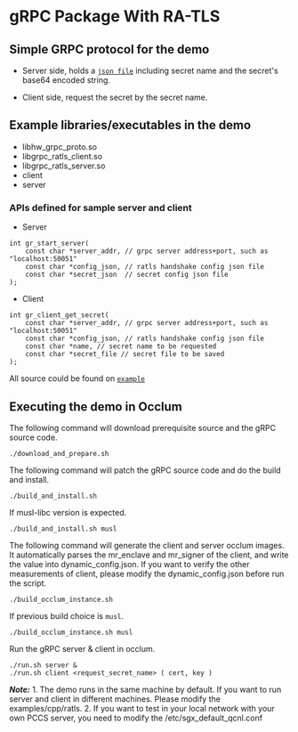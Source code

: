 # gRPC Package With RA-TLS

## Simple GRPC protocol for the demo

* Server side, holds a [`json file`](./secret_config.json) including secret name and the secret's base64 encoded string.

* Client side, request the secret by the secret name.

## Example libraries/executables in the demo

* libhw_grpc_proto.so
* libgrpc_ratls_client.so
* libgrpc_ratls_server.so
* client
* server

### APIs defined for sample server and client

* Server
```
int gr_start_server(
    const char *server_addr, // grpc server address+port, such as "localhost:50051"
    const char *config_json, // ratls handshake config json file
    const char *secret_json  // secret config json file
);
```

* Client
```
int gr_client_get_secret(
    const char *server_addr, // grpc server address+port, such as "localhost:50051"
    const char *config_json, // ratls handshake config json file
    const char *name, // secret name to be requested
    const char *secret_file // secret file to be saved
);
```

All source could be found on [`example`](./grpc/v1.38.1/examples/cpp/ratls/)


## Executing the demo in Occlum

The following command will download prerequisite source and the gRPC source code.
```
./download_and_prepare.sh
```

The following command will patch the gRPC source code and do the build and install.
```
./build_and_install.sh
```

If musl-libc version is expected.
```
./build_and_install.sh musl
```

The following command will generate the client and server occlum images. It automatically parses the mr_enclave and mr_signer of the client, and write the value into dynamic_config.json. If you want to verify the other measurements of client, please modify the dynamic_config.json before run the script.
```
./build_occlum_instance.sh
```
If previous build choice is `musl`.
```
./build_occlum_instance.sh musl
```

Run the gRPC server & client in occlum.

```
./run.sh server &
./run.sh client <request_secret_name> ( cert, key )
```

***Note:*** 1. The demo runs in the same machine by default. If you want to run server and client in different machines. Please modify the examples/cpp/ratls.
            2. If you want to test in your local network with your own PCCS server, you need to modify the /etc/sgx_default_qcnl.conf

